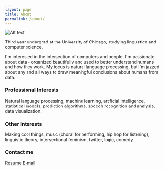 ```yaml
---
layout: page
title: About
permalink: /about/
---
```

![Alt text](/images/jekyll-logo.png)

Third year undergrad at the University of Chicago, studying linguistics and computer science.    
    
    
I'm interested in the intersection of computers and people.  I'm passionate about data - organized beautifully and used to better understand humans and how they work.  My focus is natural language processing, but I'm jazzed about any and all ways to draw meaningful conclusions about humans from data.   


### Professional Interests

Natural language processing, machine learning, artificial intelligence, statistical models, prediction algorithms, speech recognition and analysis, data visualization.

### Other Interests

Making cool things, music (choral for performing, hip hop for listening), linguistic theory, intersectional feminism, twitter, logic, comedy

### Contact me
[Resume](/images/Resume.pdf) [E-mail](mailto:meg.rose.barnes@gmail.com)
